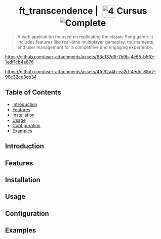 <!--HEADER-->
<h1 align="center"> ft_transcendence | 
  <picture>
  <source media="(prefers-color-scheme: dark)" srcset="https://cdn.simpleicons.org/42/white">
  <img alt="42" width=40 align="center" src="https://cdn.simpleicons.org/42/Black">
 </picture>
 Cursus 
  <img alt="Complete" src="https://raw.githubusercontent.com/Mqxx/GitHub-Markdown/main/blockquotes/badge/dark-theme/complete.svg">
</h1>
<!--FINISH HEADER-->

> A web application focused on replicating the classic Pong game. It includes features like real-time multiplayer gameplay, tournaments, and user management for a competitive and engaging experience.

https://github.com/user-attachments/assets/63c137d9-7b9b-4e65-b5f0-1edf1cb4a676

https://github.com/user-attachments/assets/4fe92a4b-ea2d-4edc-88d7-96c32ce3cb34



## Table of Contents
- [Introduction](#introduction)
- [Features](#features) <!-- Optional, but helpful -->
- [Installation](#installation)
- [Usage](#usage)
- [Configuration](#configuration) <!-- Optional -->
- [Examples](#examples) <!-- Optional -->

## Introduction
## Features
## Installation
## Usage
## Configuration
## Examples

